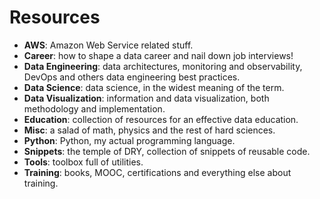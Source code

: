 # Resources

- **AWS**: Amazon Web Service related stuff.
- **Career**: how to shape a data career and nail down job interviews!
- **Data Engineering**: data architectures, monitoring and observability, DevOps and others data engineering best practices.
- **Data Science**: data science, in the widest meaning of the term.
- **Data Visualization**: information and data visualization, both methodology and implementation.
- **Education**: collection of resources for an effective data education.
- **Misc**: a salad of math, physics and the rest of hard sciences.
- **Python**: Python, my actual programming language.
- **Snippets**: the temple of DRY, collection of snippets of reusable code.
- **Tools**: toolbox full of utilities.
- **Training**: books, MOOC, certifications and everything else about training.
